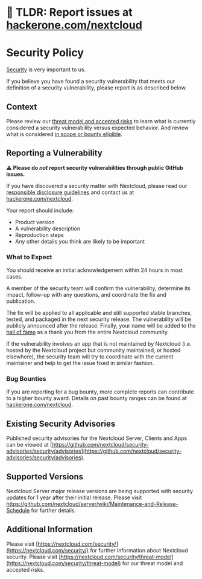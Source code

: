 <!--
SPDX-FileCopyrightText: 2021-2024 Nextcloud GmbH and Nextcloud contributors
SPDX-License-Identifier: MIT
-->

# 🙈 TLDR: Report issues at [hackerone.com/nextcloud](https://hackerone.com/nextcloud)

# Security Policy

[Security](https://nextcloud.com/security/) is very important to us.

If you believe you have found a security vulnerability that meets our definition of a security
vulnerability, please report is as described below.

## Context

Please review our [threat model and accepted risks](https://nextcloud.com/security/threat-model) to learn what
is currently considered a security vulnerability versus expected behavior. And review what is considered
[in scope or bounty eligible](https://hackerone.com/nextcloud/policy_scopes).


## Reporting a Vulnerability

**⚠️ Please do _not_ report security vulnerabilities through public GitHub issues.**

If you have discovered a security matter with Nextcloud, please read our
[responsible disclosure guidelines](https://nextcloud.com/security/) and contact us at
[hackerone.com/nextcloud](https://hackerone.com/nextcloud).

Your report should include:

- Product version
- A vulnerability description
- Reproduction steps
- Any other details you think are likely to be important

### What to Expect

You should receive an initial acknowledgement within 24 hours in most cases.

A member of the security team will confirm the vulnerability, determine its impact, follow-up with any questions,
and coordinate the fix and publication.

The fix will be applied to all applicable and still supported stable branches, tested, and packaged in the next security release.
The vulnerability will be publicly announced after the release. Finally, your name will be added
to the [hall of fame](https://hackerone.com/nextcloud/thanks) as a thank you from the entire Nextcloud
community.

If the vulnerability involves an app that is not maintained by Nextcloud (i.e. hosted by the 
Nextcloud project but community maintained, or hosted elsewhere), the security team will try to coordinate with the
current maintainer and help to get the issue fixed in similar fashion.

### Bug Bounties

If you are reporting for a bug bounty, more complete reports can contribute to a higher bounty award. Details
on past bounty ranges can be found at [hackerone.com/nextcloud](https://hackerone.com/nextcloud).

## Existing Security Advisories

Published security advisories for the Nextcloud Server, Clients and Apps can be viewed at
[https://github.com/nextcloud/security-advisories/security/advisories](https://github.com/nextcloud/security-advisories/security/advisories).

## Supported Versions

Nextcloud Server major release versions are being supported with security updates for 1 year after their initial release.
Please visit https://github.com/nextcloud/server/wiki/Maintenance-and-Release-Schedule for further details.

## Additional Information

Please visit [https://nextcloud.com/security/](https://nextcloud.com/security/) for further information about Nextcloud security.
Please visit [https://nextcloud.com/security/threat-model](https://nextcloud.com/security/threat-model) for our threat model and accepted risks.
